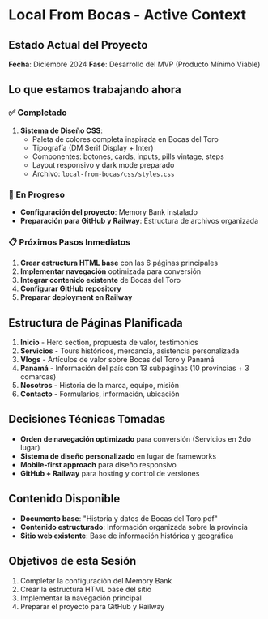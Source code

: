 # Local From Bocas - Active Context

## Estado Actual del Proyecto
**Fecha**: Diciembre 2024
**Fase**: Desarrollo del MVP (Producto Mínimo Viable)

## Lo que estamos trabajando ahora

### ✅ Completado
1. **Sistema de Diseño CSS**: 
   - Paleta de colores completa inspirada en Bocas del Toro
   - Tipografía (DM Serif Display + Inter)
   - Componentes: botones, cards, inputs, pills vintage, steps
   - Layout responsivo y dark mode preparado
   - Archivo: `local-from-bocas/css/styles.css`

### 🔄 En Progreso
- **Configuración del proyecto**: Memory Bank instalado
- **Preparación para GitHub y Railway**: Estructura de archivos organizada

### 📋 Próximos Pasos Inmediatos
1. **Crear estructura HTML base** con las 6 páginas principales
2. **Implementar navegación** optimizada para conversión
3. **Integrar contenido existente** de Bocas del Toro
4. **Configurar GitHub repository**
5. **Preparar deployment en Railway**

## Estructura de Páginas Planificada
1. **Inicio** - Hero section, propuesta de valor, testimonios
2. **Servicios** - Tours históricos, mercancía, asistencia personalizada
3. **Vlogs** - Artículos de valor sobre Bocas del Toro y Panamá
4. **Panamá** - Información del país con 13 subpáginas (10 provincias + 3 comarcas)
5. **Nosotros** - Historia de la marca, equipo, misión
6. **Contacto** - Formularios, información, ubicación

## Decisiones Técnicas Tomadas
- **Orden de navegación optimizado** para conversión (Servicios en 2do lugar)
- **Sistema de diseño personalizado** en lugar de frameworks
- **Mobile-first approach** para diseño responsivo
- **GitHub + Railway** para hosting y control de versiones

## Contenido Disponible
- **Documento base**: "Historia y datos de Bocas del Toro.pdf"
- **Contenido estructurado**: Información organizada sobre la provincia
- **Sitio web existente**: Base de información histórica y geográfica

## Objetivos de esta Sesión
1. Completar la configuración del Memory Bank
2. Crear la estructura HTML base del sitio
3. Implementar la navegación principal
4. Preparar el proyecto para GitHub y Railway
